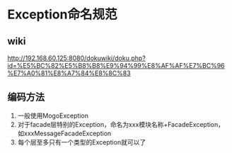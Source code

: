 # Exception命名规范
## wiki
http://192.168.60.125:8080/dokuwiki/doku.php?id=%E5%BC%82%E5%B8%B8%E9%94%99%E8%AF%AF%E7%BC%96%E7%A0%81%E8%A7%84%E8%8C%83

## 编码方法
1. 一般使用MogoException
2. 对于facade层特别的Exception，命名为xxx模块名称+FacadeException，如xxxMessageFacadeException
3. 每个层至多只有一个类型的Exception就可以了
